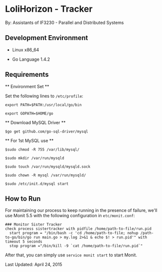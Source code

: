 # LoliHorizon - Tracker

By: Assistants of IF3230 - Parallel and Distributed Systems

## Development Environment

- Linux x86_64

- Go Language 1.4.2

## Requirements

** Environment Set **

Set the following lines to ```/etc/profile```:

    export PATH=$PATH:/usr/local/go/bin

    export GOPATH=$HOME/go

** Download MySQL Driver **

    $go get github.com/go-sql-driver/mysql

** For 1st MySQL use **

    $sudo chmod -R 755 /var/lib/mysql/

    $sudo mkdir /var/run/mysqld

    $sudo touch /var/run/mysqld/mysqld.sock

    $sudo chown -R mysql /var/run/mysqld/

    $sudo /etc/init.d/mysql start


## How to Run

For maintaining our process to keep running in the presence of failure, we'll use Monit 5.5 with the following configuration in ```etc/monit.conf```:

```
### Monitor Sister Tracker
check process sistertracker with pidfile /home/path-to-file/run.pid
  start program = "/bin/bash -c 'cd /home/path-to-file; nohup /path-to-go/bin/go run main.go > my.log 2>&1 & echo $! > run.pid'" with timeout 5 seconds
  stop program ="/bin/kill -9 `cat /home/path-to-file/run.pid`"
```

After that, you can simply use ```service monit start``` to start Monit.


Last Updated: April 24, 2015
